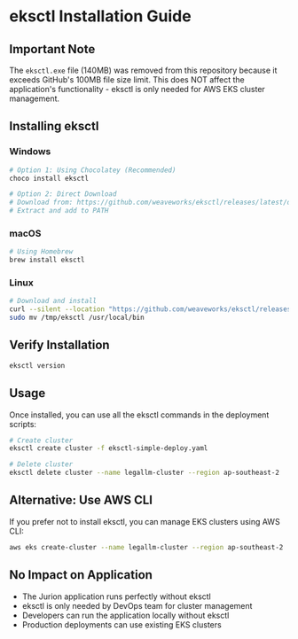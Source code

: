 # eksctl Installation Guide

## Important Note
The `eksctl.exe` file (140MB) was removed from this repository because it exceeds GitHub's 100MB file size limit. This does NOT affect the application's functionality - eksctl is only needed for AWS EKS cluster management.

## Installing eksctl

### Windows
```bash
# Option 1: Using Chocolatey (Recommended)
choco install eksctl

# Option 2: Direct Download
# Download from: https://github.com/weaveworks/eksctl/releases/latest/download/eksctl_Windows_amd64.zip
# Extract and add to PATH
```

### macOS
```bash
# Using Homebrew
brew install eksctl
```

### Linux
```bash
# Download and install
curl --silent --location "https://github.com/weaveworks/eksctl/releases/latest/download/eksctl_$(uname -s)_amd64.tar.gz" | tar xz -C /tmp
sudo mv /tmp/eksctl /usr/local/bin
```

## Verify Installation
```bash
eksctl version
```

## Usage
Once installed, you can use all the eksctl commands in the deployment scripts:
```bash
# Create cluster
eksctl create cluster -f eksctl-simple-deploy.yaml

# Delete cluster
eksctl delete cluster --name legallm-cluster --region ap-southeast-2
```

## Alternative: Use AWS CLI
If you prefer not to install eksctl, you can manage EKS clusters using AWS CLI:
```bash
aws eks create-cluster --name legallm-cluster --region ap-southeast-2 ...
```

## No Impact on Application
- The Jurion application runs perfectly without eksctl
- eksctl is only needed by DevOps team for cluster management
- Developers can run the application locally without eksctl
- Production deployments can use existing EKS clusters